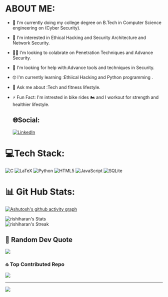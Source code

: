 # ABOUT ME:


- 🌱 I'm currently doing my college degree on B.Tech in Computer Science engineering on (Cyber Security).
- 🔭 I'm interested in Ethical Hacking and Security Architecture and Network Security.
- 🫵🏼 I'm looking to colabrate on Penetration Techniques and Advance Security.  
- 🤔 I'm looking for help with:Advance tools and techniques in Security.
- 🤓 I'm  currently learning :Ethiical Hacking and Python programming .
- 💬 Ask me about :Tech and fitness lifestyle.
- ⚡️ Fun Fact: I'm intrested in bike rides 🏍 and I workout for strength and healthier lifestyle.

  ## 🌐Social:
  [![LinkedIn](https://img.shields.io/badge/LinkedIn-%230077B5.svg?logo=linkedin&logoColor=white)](https://linkedin.com/in/rishi-haran-)

# 💻Tech Stack:
![C](https://img.shields.io/badge/c-%2300599C.svg?style=flat&logo=c&logoColor=white) ![LaTeX](https://img.shields.io/badge/latex-%23008080.svg?style=flat&logo=latex&logoColor=white) ![Python](https://img.shields.io/badge/python-3670A0?style=flat&logo=python&logoColor=ffdd54) ![HTML5](https://img.shields.io/badge/html5-%23E34F26.svg?style=flat&logo=html5&logoColor=white) ![JavaScript](https://img.shields.io/badge/javascript-%23323330.svg?style=flat&logo=javascript&logoColor=%23F7DF1E) ![SQLite](https://img.shields.io/badge/sqlite-%2307405e.svg?style=flat&logo=sqlite&logoColor=white)


# 📊 Git Hub Stats:
[![Ashutosh's github activity graph](https://github-readme-activity-graph.vercel.app/graph?username=RISHIHARAN&bg_color=000000&color=fafafa&line=05f082&point=f3eded&area=true&hide_border=true)](https://github.com/ashutosh00710/github-readme-activity-graph)


![rishiharan's Stats](https://github-readme-stats.vercel.app/api?username=rishiharan&theme=vue-dark&show_icons=true&hide_border=true&count_private=true)
<br>![rishiharan's Streak](https://github-readme-streak-stats.herokuapp.com/?user=rishiharan&theme=vue-dark&hide_border=true)

## 📜 Random Dev Quote 
![](https://quotes-github-readme.vercel.app/api?type=vetical&theme=radical)


### 🔝 Top Contributed Repo
![](https://github-contributor-stats.vercel.app/api?username=rishiharan&limit=5&theme=date_night&combine_all_yearly_contributions=true)

---

[![](https://visitcount.itsvg.in/api?id=rishiharan&icon=2&color=5)](https://visitcount.itsvg.in)


